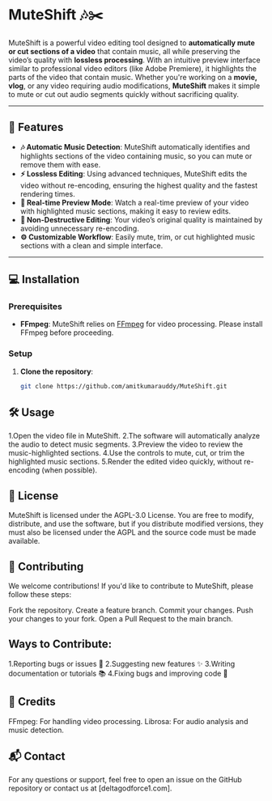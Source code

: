 # MuteShift 🎶✂️

MuteShift is a powerful video editing tool designed to **automatically mute or cut sections of a video** that contain music, all while preserving the video’s quality with **lossless processing**. With an intuitive preview interface similar to professional video editors (like Adobe Premiere), it highlights the parts of the video that contain music. Whether you're working on a **movie, vlog**, or any video requiring audio modifications, **MuteShift** makes it simple to mute or cut out audio segments quickly without sacrificing quality.

---

## 🚀 Features

- **🎶 Automatic Music Detection**: MuteShift automatically identifies and highlights sections of the video containing music, so you can mute or remove them with ease.
- **⚡ Lossless Editing**: Using advanced techniques, MuteShift edits the video without re-encoding, ensuring the highest quality and the fastest rendering times.
- **👀 Real-time Preview Mode**: Watch a real-time preview of your video with highlighted music sections, making it easy to review edits.
- **🔧 Non-Destructive Editing**: Your video’s original quality is maintained by avoiding unnecessary re-encoding.
- **⚙️ Customizable Workflow**: Easily mute, trim, or cut highlighted music sections with a clean and simple interface.

---

## 💻 Installation

### Prerequisites
- **FFmpeg**: MuteShift relies on [FFmpeg](https://ffmpeg.org/download.html) for video processing. Please install FFmpeg before proceeding.

### Setup

1. **Clone the repository**:
   ```bash
   git clone https://github.com/amitkumarauddy/MuteShift.git

## 🛠️ Usage

1.Open the video file in MuteShift.
2.The software will automatically analyze the audio to detect music segments.
3.Preview the video to review the music-highlighted sections.
4.Use the controls to mute, cut, or trim the highlighted music sections.
5.Render the edited video quickly, without re-encoding (when possible).

## 📜 License
MuteShift is licensed under the AGPL-3.0 License.
You are free to modify, distribute, and use the software, but if you distribute modified versions, they must also be licensed under the AGPL and the source code must be made available.

## 🤝 Contributing
We welcome contributions! If you'd like to contribute to MuteShift, please follow these steps:

Fork the repository.
Create a feature branch.
Commit your changes.
Push your changes to your fork.
Open a Pull Request to the main branch.

## Ways to Contribute:
1.Reporting bugs or issues 🐞
2.Suggesting new features ✨
3.Writing documentation or tutorials 📚
4.Fixing bugs and improving code 🔧

## 🎥 Credits
FFmpeg: For handling video processing.
Librosa: For audio analysis and music detection.

## 📬 Contact
For any questions or support, feel free to open an issue on the GitHub repository or contact us at [deltagodforce1.com].
